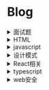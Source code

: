 # Blog

<details>
  <summary>面试题</summary>
  
  - [x] [HTML](./pages/面试篇/1-html.md)
  - [x] [CSS](./pages/面试篇/2-css.md)
  - [x] [js](./pages/面试篇/3-js.md)
  - [x] [react](./pages/面试篇/4-react.md)
  - [x] [webpack](./pages/面试篇/5-webpack.md)
  - [x] [http](./pages/面试篇/6-http.md)
  
</details>

<details>
  <summary>HTML</summary>
  
  - [x] [文档的混杂模式（quirks mode）和标准模式（standards mode）](https://github.com/lxnxbnq/blog/issues/16)
  
</details>

<details>
  <summary>javascript</summary>
  
  - [x] [var、let、const的区别以及原理](https://github.com/lxnxbnq/blog/issues/12)
  - [x] [Object.defineProperty的用法](https://github.com/lxnxbnq/blog/issues/7)
  - [ ] [Proxy构造函数](https://github.com/lxnxbnq/blog/issues/13)
  - [ ] [Reflect]()
  - [x] [Promise/A+规范实现](https://github.com/lxnxbnq/blog/issues/14)
  - [x] [高程中的创建对象的方法](https://github.com/lxnxbnq/blog/issues/17)
  - [x] [高程中的继承方法](https://github.com/lxnxbnq/blog/issues/18)
  
</details>

<details>
  <summary>设计模式</summary>
  
  - [ ] [设计原则](https://github.com/lxnxbnq/blog/blob/master/pages/javascript%E8%AE%BE%E8%AE%A1%E6%A8%A1%E5%BC%8F/0.%20%E8%AE%BE%E8%AE%A1%E5%8E%9F%E5%88%99.md)
  - [x] [单例模式](https://github.com/lxnxbnq/blog/blob/master/pages/javascript%E8%AE%BE%E8%AE%A1%E6%A8%A1%E5%BC%8F/1.%20%E5%8D%95%E4%BE%8B%E6%A8%A1%E5%BC%8F.md)
  - [x] [策略模式](https://github.com/lxnxbnq/blog/blob/master/pages/javascript%E8%AE%BE%E8%AE%A1%E6%A8%A1%E5%BC%8F/2.%20%E7%AD%96%E7%95%A5%E6%A8%A1%E5%BC%8F.md)
  - [x] [代理模式](https://github.com/lxnxbnq/blog/blob/master/pages/javascript%E8%AE%BE%E8%AE%A1%E6%A8%A1%E5%BC%8F/3.%20%E4%BB%A3%E7%90%86%E6%A8%A1%E5%BC%8F.md)
  - [x] [迭代器模式](https://github.com/lxnxbnq/blog/blob/master/pages/javascript%E8%AE%BE%E8%AE%A1%E6%A8%A1%E5%BC%8F/4.%20%E8%BF%AD%E4%BB%A3%E5%99%A8%E6%A8%A1%E5%BC%8F.md)
  - [x] [发布订阅/观察者模式](https://github.com/lxnxbnq/blog/blob/master/pages/javascript%E8%AE%BE%E8%AE%A1%E6%A8%A1%E5%BC%8F/5.%20%E5%8F%91%E5%B8%83%E8%AE%A2%E9%98%85%E6%A8%A1%E5%BC%8F.md)
  - [x] [命令模式](https://github.com/lxnxbnq/blog/blob/master/pages/javascript%E8%AE%BE%E8%AE%A1%E6%A8%A1%E5%BC%8F/6.%20%E5%91%BD%E4%BB%A4%E6%A8%A1%E5%BC%8F.md)
  
  
</details>

<details>
  <summary>React相关</summary>
 
  - [x] [react基础](https://github.com/lxnxbnq/blog/issues/9)
  - [x] [React Fiber架构](https://github.com/lxnxbnq/blog/issues/10)
  - [x] [redux源码解析](https://github.com/lxnxbnq/blog/issues/1)
  - [x] [redux-thunk源码解析](https://github.com/lxnxbnq/blog/issues/2)
  - [x] [HashRouter和BrowserRouter](https://github.com/lxnxbnq/blog/issues/4)
</details>

<details>
  <summary>typescript</summary>
 
  - [ ] [基础入门](https://github.com/lxnxbnq/blog/issues/8)
  - [ ] [typescript开发常见问题](https://github.com/lxnxbnq/blog/issues/5)
</details>


<details>
  <summary>web安全</summary>
 
  - [x] [常见web安全问题](https://github.com/lxnxbnq/blog/issues/6)
</details>
